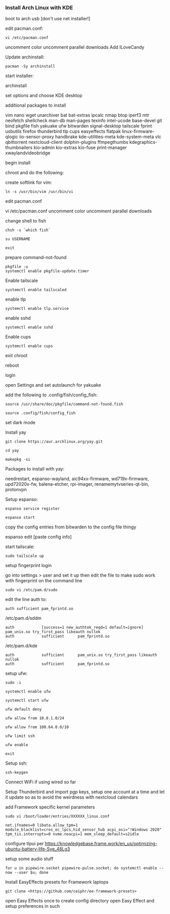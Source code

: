 ### Install Arch Linux with KDE

boot to arch usb \[don't use net installer!\]

edit pacman.conf:

```
vi /etc/pacman.conf
```

uncomment color
uncomment parallel downloads
Add ILoveCandy

Update archinstall:

```
pacman -Sy archinstall
```

start installer:

archinstall

set options and choose KDE desktop

additional packages to install

vim nano wget unarchiver bat bat-extras ipcalc nmap btop iperf3 mtr neofetch shellcheck man-db man-pages texinfo intel-ucode base-devel git bind pkgfile fish yakuake ufw bitwarden signal-desktop tailscale fprint usbutils firefox thunderbird tlp cups easyeffects flatpak linux-firmware-qlogic iio-sensor-proxy handbrake kde-utilities-meta kde-system-meta vlc qbittorrent nextcloud-client dolphin-plugins ffmpegthumbs kdegraphics-thumbnailers kio-admin kio-extras kio-fuse print-manager xwaylandvideobridge

begin install

chroot and do the following:

create softlink for vim:

```
ln -s /usr/bin/vim /usr/bin/vi
```

edit pacman.conf

vi /etc/pacman.conf
uncomment color
uncomment parallel downloads

change shell to fish

```
chsh -s `which fish`
```

```
su USERNAME
```

```
exit
```

prepare command-not-found

```
pkgfile -u
systemctl enable pkgfile-update.timer
```

Enable tailscale

```
systemctl enable tailscaled
```

enable tlp

```
systemctl enable tlp.service
```

enable sshd

```
systemctl enable sshd
```

Enable cups

```
systemctl enable cups
```

exit chroot

reboot

login

open Settings and set autolaunch for yakuake

add the following to .config/fish/config_fish:

```
source /usr/share/doc/pkgfile/command-not-found.fish
```

```
source .config/fish/config_fish
```

set dark mode

Install yay

```
git clone https://aur.archlinux.org/yay.git
```

```
cd yay
```

```
makepkg -si
```

Packages to install with yay:

needrestart, espanso-wayland, aic94xx-firmware, wd719x-firmware, upd72020x-fw, balena-etcher, rpi-imager, renamemytvseries-qt-bin, protonvpn

Setup espanso:

```
espanso service register
```

```
espanso start
```

copy the config entries from bitwarden to the config file thingy

espanso edit \[paste config info\]

start tailscale:

```
sudo tailscale up
```

setup fingerprint login

go into settings > user and set it up
then edit the file to make sudo work with fingerprint on the command line

```
sudo vi /etc/pam.d/sudo
```

edit the line auth to:

```
auth sufficient pam_fprintd.so
```

/etc/pam.d/sddm

```
auth 			[success=1 new_authtok_reqd=1 default=ignore]  	pam_unix.so try_first_pass likeauth nullok
auth 			sufficient  	pam_fprintd.so
```

/etc/pam.d/kde

```
auth 			sufficient  	pam_unix.so try_first_pass likeauth nullok
auth 			sufficient  	pam_fprintd.so
```

setup ufw:

```
sudo -i

systemctl enable ufw

systemctl start ufw

ufw default deny

ufw allow from 10.0.1.0/24

ufw allow from 100.64.0.0/10

ufw limit ssh

ufw enable

exit
```

Setup ssh:

```
ssh-keygen
```

Connect WiFi if using wired so far

Setup Thunderbird and import pgp keys, setup one account at a time and let it update so as to avoid the weirdness with nextcloud calendars

add Framework specific kernel parameters

```
sudo vi /boot/loader/entries/XXXXXX_linux.conf
```

```
net.ifnames=0 libata.allow_tpm=1 module_blacklist=cros_ec_lpcs,hid_sensor_hub acpi_osi="!Windows 2020" tpm_tis.interrupts=0 nvme.noacpi=1 mem_sleep_default=s2idle
```

configure tlpui per https://knowledgebase.frame.work/en_us/optimizing-ubuntu-battery-life-Sye_48Lg3

setup some audio stuff

```
for u in pipewire.socket pipewire-pulse.socket; do systemctl enable --now --user $u; done
```

Install EasyEffects presets for Framework laptops

```
git clone <https://github.com/ceiphr/ee-framework-presets>
```

open Easy Effects once to create config directory
open Easy Effect and setup preferences in such
